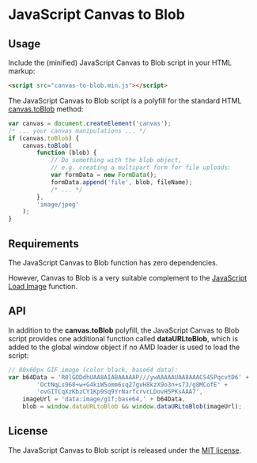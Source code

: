 # JavaScript Canvas to Blob

## Usage
Include the (minified) JavaScript Canvas to Blob script in your HTML markup:

```html
<script src="canvas-to-blob.min.js"></script>
```

The JavaScript Canvas to Blob script is a polyfill for the standard HTML [canvas.toBlob](http://www.w3.org/TR/html5/the-canvas-element.html#dom-canvas-toblob) method:

```js
var canvas = document.createElement('canvas'); 
/* ... your canvas manipulations ... */
if (canvas.toBlob) {
    canvas.toBlob(
        function (blob) {
            // Do something with the blob object,
            // e.g. creating a multipart form for file uploads:
            var formData = new FormData();
            formData.append('file', blob, fileName);
            /* ... */
        },
        'image/jpeg'
    );
}
```

## Requirements
The JavaScript Canvas to Blob function has zero dependencies.

However, Canvas to Blob is a very suitable complement to the [JavaScript Load Image](https://github.com/blueimp/JavaScript-Load-Image) function.

## API
In addition to the **canvas.toBlob** polyfill, the JavaScript Canvas to Blob script provides one additional function called **dataURLtoBlob**, which is added to the global window object if no AMD loader is used to load the script:

```js
// 80x60px GIF image (color black, base64 data):
var b64Data = 'R0lGODdhUAA8AIABAAAAAP///ywAAAAAUAA8AAACS4SPqcvtD6' +
        'OctNqLs968+w+G4kiW5omm6sq27gvH8kzX9o3n+s73/g8MCofE' +
        'ovGITCqXzKbzCY1Kp9Sq9YrNarfcrvcLDovH5PKsAAA7',
    imageUrl = 'data:image/gif;base64,' + b64Data,
    blob = window.dataURLtoBlob && window.dataURLtoBlob(imageUrl);
```

## License
The JavaScript Canvas to Blob script is released under the [MIT license](http://www.opensource.org/licenses/MIT).
